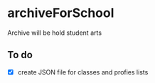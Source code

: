 # archiveForSchool
Archive will be hold student arts

## To do
- [x] create JSON file for classes and profies lists
